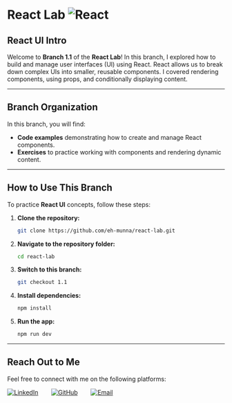 # **React Lab** ![React](https://img.shields.io/badge/React-%2320232a?style=flat&logo=react&logoColor=%2361DAFB)

## **React UI Intro**

Welcome to **Branch 1.1** of the **React Lab**! In this branch, I explored how to build and manage user interfaces (UI) using React. React allows us to break down complex UIs into smaller, reusable components. I covered rendering components, using props, and conditionally displaying content.

---

## **Branch Organization**

In this branch, you will find:

- **Code examples** demonstrating how to create and manage React components.
- **Exercises** to practice working with components and rendering dynamic content.

---

## **How to Use This Branch**

To practice **React UI** concepts, follow these steps:

1. **Clone the repository:**

   ```bash
   git clone https://github.com/eh-munna/react-lab.git
   ```

2. **Navigate to the repository folder:**

   ```bash
   cd react-lab
   ```

3. **Switch to this branch:**

   ```bash
   git checkout 1.1
   ```

4. **Install dependencies:**

   ```bash
   npm install
   ```

5. **Run the app:**

   ```bash
   npm run dev
   ```

---

## **Reach Out to Me**

Feel free to connect with me on the following platforms:

<div style="display: flex; gap: 30px;">
   <a href="https://www.linkedin.com/in/eh-munna/">
      <img src="https://img.shields.io/badge/LinkedIn-%230A66C2?style=flat&logo=linkedin&logoColor=white" alt="LinkedIn">
   </a>
   <a href="https://github.com/eh-munna">
      <img src="https://img.shields.io/badge/GitHub-%23121011?style=flat&logo=github&logoColor=white" alt="GitHub">
   </a>
   <a href="mailto:emran.h.munna@gmail.com">
      <img src="https://img.shields.io/badge/emran.h.munna@gmail.com-%23D14836?style=flat&logo=gmail&logoColor=white" alt="Email">
   </a>
</div>
